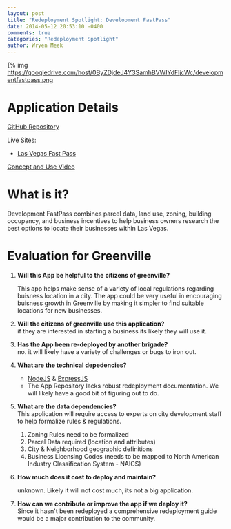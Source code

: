 ```yaml
---
layout: post
title: "Redeployment Spotlight: Development FastPass"
date: 2014-05-12 20:53:10 -0400
comments: true
categories: "Redeployment Spotlight"
author: Wryen Meek
---
```

{% img https://googledrive.com/host/0ByZDjdeJ4Y3SamhBVWlYdFljcWc/developmentfastpass.png
# Application Details

[GitHub Repository](https://github.com/codeforamerica/fast_pass)  

Live Sites:  

   * [Las Vegas Fast Pass](http://lv-fastpass.herokuapp.com/)

[Concept and Use Video](http://www.youtube.com/watch?v=_lTPz0Qp8sA)  

# What is it?
Development FastPass combines parcel data, land use, zoning, building occupancy, and business incentives to help business owners research the best options to locate their businesses within Las Vegas.

# Evaluation for Greenville
1. **Will this App be helpful to the citizens of greenville?**  

   This app helps make sense of a variety of local regulations regarding buisness location in a city. The app could be very useful in encouraging buisness growth in Greenville by making it simpler to find suitable locations for new businesses.

2. **Will the citizens of greenville use this application?**  
   if they are interested in starting a business its likely they will use it.

3. **Has the App been re-deployed by another brigade?**  
   no. it will likely have a variety of challenges or bugs to iron out.

4. **What are the technical depedencies?**  
   * [NodeJS](http://nodejs.org/) & [ExpressJS](http://expressjs.com/)
   * The App Repository lacks robust redeployment documentation. We will likely have a good bit of figuring out to do.  
5. **What are the data dependencies?**  
   This application will require access to experts on city development staff to help formalize rules & regulations.
   1. Zoning Rules need to be formalized
   2. Parcel Data required (location and attributes)
   3. City & Neighborhood geographic definitions
   4. Business Licensing Codes (needs to be mapped to North American Industry Classification System - NAICS)

6. **How much does it cost to deploy and maintain?**  

   unknown. Likely it will not cost much, its not a big application.

7. **How can we contribute or improve the app if we deploy it?**  
   Since it hasn't been redeployed a comprehensive redeployment guide would be a major contribution to the community.
